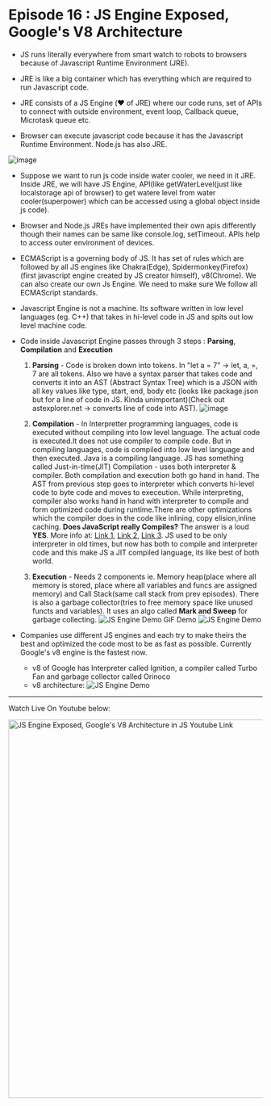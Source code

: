 # Episode 16 : JS Engine Exposed, Google's V8 Architecture

* JS runs literally everywhere from smart watch to robots to browsers because of Javascript Runtime Environment (JRE).

* JRE is like a big container which has everything which are required to run Javascript code.

* JRE consists of a JS Engine (❤️ of JRE) where our code runs, set of APIs to connect with outside environment, event loop, Callback queue, Microtask queue etc.

* Browser can execute javascript code because it has the Javascript Runtime Environment. Node.js has also JRE.

 ![image](https://github.com/Rahul-0108/namaste-javascript-notes/assets/53996840/19514043-ba44-424a-abc5-d4a2bd9ad773)

* Suppose we want to run js code inside water cooler, we need in it JRE. Inside JRE, we will have JS Engine, API(like getWaterLevel(just like localstorage api of browser) to get watere level from water cooler(superpower) which can be accessed using a global object inside js code).

* Browser and Node.js JREs have implemented their own apis differently though their names can be same like console.log, setTimeout. APIs help to access outer environment of devices.


* ECMAScript is a governing body of JS. It has set of rules which are followed by all JS engines like Chakra(Edge), Spidermonkey(Firefox)(first javascript engine created by JS creator himself), v8(Chrome). We can also create our own Js Engine. We need to make sure We follow all ECMAScript standards.

* Javascript Engine is not a machine. Its software written in low level languages (eg. C++) that takes in hi-level code in JS and spits out low level machine code.

* Code inside Javascript Engine passes through 3 steps : **Parsing**, **Compilation** and **Execution**
    1. **Parsing** - Code is broken down into tokens. In "let a = 7" -> let, a, =, 7 are all tokens. Also we have a syntax parser that takes code and converts it into an AST (Abstract Syntax Tree) which is a JSON with all key values like type, start, end, body etc (looks like package.json but for a line of code in JS. Kinda unimportant)(Check out astexplorer.net -> converts line of code into AST).
    ![image](https://github.com/Rahul-0108/namaste-javascript-notes/assets/53996840/e0fc1154-87fa-46d2-a8a9-aa55bd51f06f)

    3. **Compilation** - In Interpretter programming languages, code is executed without compiling into low level language. The actual code is executed.It does not use compiler to compile code. But in compiling languages, code is compiled into low level language and then executed.  Java is a compiling language.  JS has something called Just-in-time(JIT) Compilation - uses both interpreter & compiler. Both compilation and execution both go hand in hand. The AST from previous step goes to interpreter which converts hi-level code to byte code and moves to execeution. While interpreting, compiler also works hand in hand with interpreter to compile and form optimized code during runtime.There are other optimizations which the compiler does in the code like inlining, copy elision,inline caching. **Does JavaScript really Compiles?** The answer is a loud **YES**. More info at: [Link 1](https://github.com/getify/You-Dont-Know-JS/blob/2nd-ed/get-started/ch1.md#whats-in-an-interpretation), [Link 2](https://web.stanford.edu/class/cs98si/slides/overview.html), [Link 3](https://blog.greenroots.info/javascript-interpreted-or-compiled-the-debate-is-over-ckb092cv302mtl6s17t14hq1j). JS used to be only interpreter in old times, but now has both to compile and interpreter code and this make JS a JIT compiled language, its like best of both world.
    4. **Execution** - Needs 2 components ie. Memory heap(place where all memory is stored, place where all variables and funcs are assigned memory) and Call Stack(same call stack from prev episodes). There is also a garbage collector(tries to free memory space like unused functs and variables). It uses an algo called **Mark and Sweep** for garbage collecting.
    ![JS Engine Demo](/assets/jsengine.jpg)
    GiF Demo
    ![JS Engine Demo](/assets/jsenginegif.gif)

* Companies use different JS engines and each try to make theirs the best and optimized the code most to be as fast as possible. Currently Google's v8 engine is the fastest now.
    * v8 of Google has Interpreter called Ignition, a compiler called Turbo Fan and garbage collector called Orinoco
    * v8 architecture:
    ![JS Engine Demo](/assets/jsengine.png)




<hr>

Watch Live On Youtube below:

<a href="https://www.youtube.com/watch?v=2WJL19wDH68&ab_channel=AkshaySaini" target="_blank"><img src="https://img.youtube.com/vi/2WJL19wDH68/0.jpg" width="750"
alt="JS Engine Exposed, Google's V8 Architecture in JS Youtube Link"/></a>
